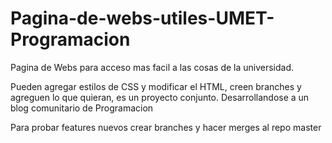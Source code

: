 # Pagina-de-webs-utiles-UMET-Programacion

Pagina de Webs para acceso mas facil a las cosas de la universidad.

Pueden agregar estilos de CSS y modificar el HTML, creen branches y agreguen lo que quieran, es un proyecto conjunto.
Desarrollandose a un blog comunitario de Programacion

Para probar features nuevos crear branches y hacer merges al repo master
